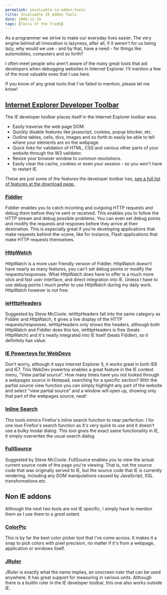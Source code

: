 ```yaml
---
permalink: invaluable-ie-addon-tools
title: Invaluable IE Addon Tools
date: 2006-11-19
tags: [Tools of the Trade]
---
```

As a programmer we strive to make our everyday lives easier. The very engine behind all innovation is lazyness, after all, if it weren't for us being lazy, why would we use - and by that, have a need - for things like automobiles, computers and so forth?

<!-- more -->

I often meet people who aren't aware of the many great tools that aid developers when debugging websites in Internet Explorer. I'll mention a few of the most valuable ones that I use here.

If you know of any great tools that I've failed to mention, please let me know!

## [Internet Explorer Developer Toolbar](http://www.microsoft.com/downloads/details.aspx?familyid=e59c3964-672d-4511-bb3e-2d5e1db91038&displaylang=en)

The IE developer toolbar places itself in the Internet Explorer toolbar area.


* Easily traverse the web page DOM. 
* Quickly disable features like javascript, cookies, popup blocker, etc. 
* Outline tables, cells, divs, images and so forth to easily be able to tell where your elements are on the webpage. 
* Quick links for validation of HTML, CSS and various other parts of your website through the W3 validator. 
* Resize your browser window to common resolutions. 
* Easily clear the cache, cookies or even your session - so you won't have to restart IE.


These are just some of the features the developer toolbar has, [see a full list of features at the download page.](http://www.microsoft.com/downloads/details.aspx?familyid=e59c3964-672d-4511-bb3e-2d5e1db91038&displaylang=en)

### [Fiddler](http://www.fiddlertool.com/fiddler/version.asp)

Fiddler enables you to catch incoming and outgoing HTTP requests and debug them before they're sent or received. This enables you to follow the HTTP stream and debug possible problems. You can even set debug points and modify the requests and respones before they arrive at their destination. This is especially great if you're developing applications that make requests behind-the-scene, like for instance, Flash applications that make HTTP requests themselves.

### [HttpWatch](http://www.httpwatch.com/)

HttpWatch is a more user friendly version of Fiddler. HttpWatch doesn't have nearly as many features, you can't set debug points or modify the requests/responses. What HttpWatch does have to offer is a much more slick and fast user interface, and direct integration into IE. Unless I have to use debug points I much prefer to use HttpWatch during my daily work. HttpWatch however is not free.

### [ieHttpHeaders](http://www.blunck.se/iehttpheaders/iehttpheaders.html)

Suggested by Steve McCoole. ieHttpHeaders fall into the same category as Fiddler and HttpWatch, it gives a live display of the HTTP requests/responses. ieHttpHeaders only shows the headers, although both HttpWatch and Fiddler does this too, ieHttpHeaders is free (beats HttpWatch) and it's neatly integrated into IE itself (beats Fiddler), so it definitely has value.

### [IE Powertoys for WebDevs](http://www.microsoft.com/windows/ie/ie6/previous/webaccess/webdevaccess.mspx)

Don't worry, although it says Internet Explorer 5, it works great in both IE6 and IE7. This WebDev powertoy enables a great feature in the IE context menu, "View partial source". How many times have you not looked through a webpages source in Notepad, searching for a specific section? With the partial source view function you can simply highlight any part of the website and select "view partial source" and a window will open up, showing only that part of the webpages source, neat!

### [Inline Search](http://www.ieforge.com/InlineSearch/HomePage)

This tools mimics Firefox's inline search function to near perfection. I for one love Firefox's search function as it's very quick to use and it doesn't use a bulky modal dialog. This tool gives the exact same functionality in IE, it simply overwrites the usual search dialog.

### [FullSource](http://www.thundermain.com/FullSource.html)

Suggested by Steve McCoole. FullSource enables you to view the actual current source code of the page you're viewing. That is, not the source code that was originally served to IE, but the source code that IE is currently rendering, including any DOM manipulations caused by JavaScript, XSL transformations etc.

## Non IE addons

Although the next two tools are not IE specific, I simply have to mention them as I use them to a great extent.

### [ColorPic](http://iconico.com/colorpic/)

This is by far the best color picker tool that I've come across. It makes it a snap to pick colors with pixel precision, no matter if it's from a webpage, application or windows itself.

### [JRuler](http://www.spadixbd.com/freetools/jruler.htm)

JRuler is exactly what the name implies, an onscreen ruler that can be used anywhere. It has great support for measuring in various units. Although there is a builtin ruler in the IE developer toolbar, this one also works outside IE.
